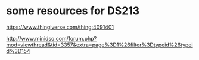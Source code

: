 # some resources for DS213

https://www.thingiverse.com/thing:4091401

http://www.minidso.com/forum.php?mod=viewthread&tid=3357&extra=page%3D1%26filter%3Dtypeid%26typeid%3D154
